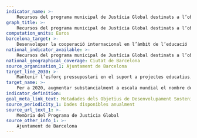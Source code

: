 ```yaml
---
indicator_name: >-
    Recursos del programa municipal de Justícia Global destinats a l’objectiu de millorar l’educació
graph_title: >-
    Recursos del programa municipal de Justícia Global destinats a l’objectiu de millorar l’educació
computation_units: Euros
barcelona_target: >-
    Desenvolupar la cooperació internacional en l’àmbit de l’educació
national_indicator_available: >-
    Recursos del programa municipal de Justícia Global destinats a l’objectiu de millorar l’educació
national_geographical_coverage: Ciutat de Barcelona
source_organisation_1: Ajuntament de Barcelona
target_line_2030: >-
    Mantenir l’esforç pressupostari en el suport a projectes educatius, tant de tipus formal com no formal, ubicats en ciutats
target_name: >-
    Per a 2020, augmentar substancialment a escala mundial el nombre de beques disponibles per als països en desenvolupament, en particular els països menys avançats, els petits estats insulars en desenvolupament i els països d’Àfrica (...)
indicator_definition:
goal_meta_link_text: Metadades dels Objetius de Desenvolupament Sostenible de les Nacions Unides (pdf 894kB)
source_periodicity_1: Dades disponibles anualment
source_url_text_1: >-
    Memòria del Programa de Justícia Global
source_other_info_1: >-
    Ajuntament de Barcelona
---
```

